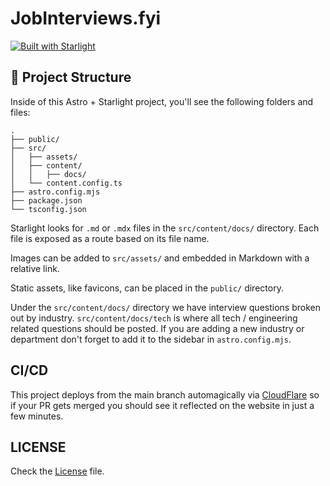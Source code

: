 # JobInterviews.fyi

[![Built with Starlight](https://astro.badg.es/v2/built-with-starlight/tiny.svg)](https://starlight.astro.build)

## 🚀 Project Structure

Inside of this Astro + Starlight project, you'll see the following folders and files:

```
.
├── public/
├── src/
│   ├── assets/
│   ├── content/
│   │   ├── docs/
│   └── content.config.ts
├── astro.config.mjs
├── package.json
└── tsconfig.json
```

Starlight looks for `.md` or `.mdx` files in the `src/content/docs/` directory. Each file is exposed as a route based on its file name.

Images can be added to `src/assets/` and embedded in Markdown with a relative link.

Static assets, like favicons, can be placed in the `public/` directory.

Under the `src/content/docs/` directory we have interview questions broken out by industry. `src/content/docs/tech` is where all tech / engineering related questions should be posted. If you are adding a new industry or department don't forget to add it to the sidebar in `astro.config.mjs`.

## CI/CD

This project deploys from the main branch automagically via [CloudFlare](https://www.cloudflare.com/) so if your PR gets merged you should see it reflected on the website in just a few minutes.

## LICENSE

Check the [License](LICENSE.md) file.
